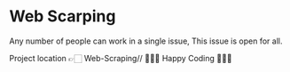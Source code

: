 # Web Scarping

Any number of people can work in a single issue,
This issue is open for all.

Project location 👉🏻 Web-Scraping/<username>/
👨🏻‍💻 Happy Coding 👩🏻‍💻
